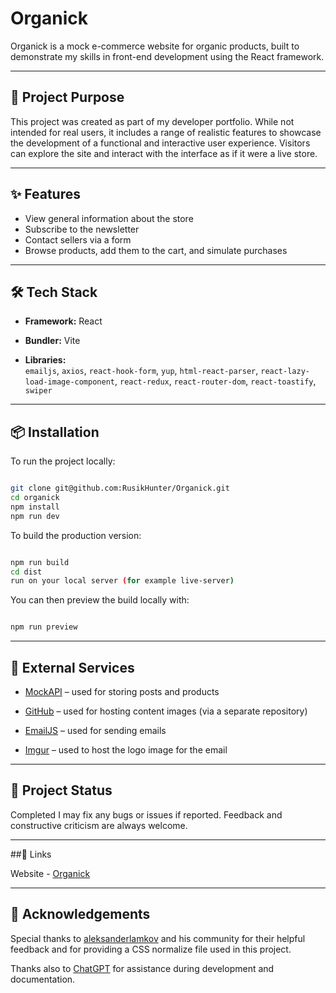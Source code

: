 # Organick

Organick is a mock e-commerce website for organic products, built to demonstrate my skills in front-end development using the React framework.

---

## 🛒 Project Purpose

This project was created as part of my developer portfolio. While not intended for real users, it includes a range of realistic features to showcase the development of a functional and interactive user experience. Visitors can explore the site and interact with the interface as if it were a live store.

---

## ✨ Features

- View general information about the store  
- Subscribe to the newsletter  
- Contact sellers via a form  
- Browse products, add them to the cart, and simulate purchases

---

## 🛠️ Tech Stack

- **Framework:** React  

- **Bundler:** Vite  

- **Libraries:**  
    `emailjs`, `axios`, `react-hook-form`, `yup`,
    `html-react-parser`, `react-lazy-load-image-component`,
    `react-redux`, `react-router-dom`, `react-toastify`, `swiper`

---

## 📦 Installation

To run the project locally:

```bash

git clone git@github.com:RusikHunter/Organick.git
cd organick
npm install
npm run dev
```

To build the production version:

```bash

npm run build
cd dist
run on your local server (for example live-server)
```

You can then preview the build locally with:

```bash

npm run preview
```

---

## 🔌 External Services

- [MockAPI](https://mockapi.io/) – used for storing posts and products  

- [GitHub](https://github.com/) – used for hosting content images (via a separate repository)  

- [EmailJS](https://www.emailjs.com/) – used for sending emails  

- [Imgur](https://imgur.com/) – used to host the logo image for the email

---

## 🚀 Project Status

Completed
I may fix any bugs or issues if reported. Feedback and constructive criticism are always welcome.

---

##📎 Links

Website - [Organick](https://organick-nu.vercel.app/)

---

## 🙏 Acknowledgements

Special thanks to [aleksanderlamkov](https://github.com/aleksanderlamkov) and his community for their helpful feedback and for providing a CSS normalize file used in this project.

Thanks also to [ChatGPT](https://openai.com/chatgpt) for assistance during development and documentation.
